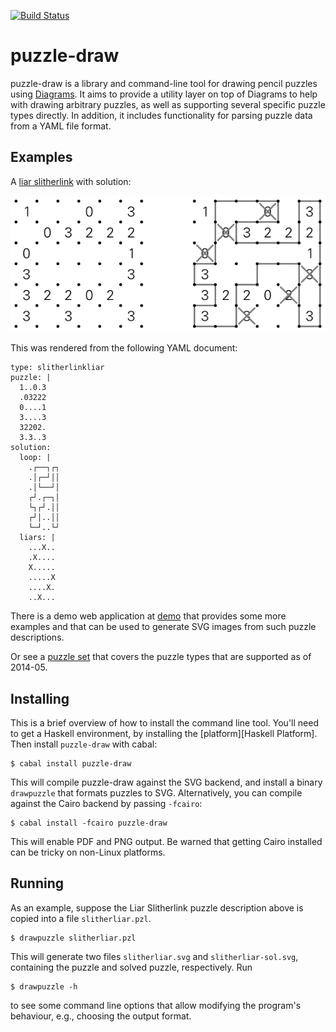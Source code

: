 [![Build Status](https://api.travis-ci.org/robx/puzzle-draw.png)][travis]

puzzle-draw
===========

puzzle-draw is a library and command-line tool for drawing pencil
puzzles using [Diagrams][diagrams]. It aims to provide a utility layer
on top of Diagrams to help with drawing arbitrary puzzles, as well as
supporting several specific puzzle types directly. In addition, it
includes functionality for parsing puzzle data from a YAML file format.

Examples
--------

A [liar slitherlink][liarslither] with solution:

![Liar Slitherlink](doc/slitherlink-liar-example.png)

This was rendered from the following YAML document:

```
type: slitherlinkliar
puzzle: |
  1..0.3
  .03222
  0....1
  3....3
  32202.
  3.3..3
solution:
  loop: |
    .┌──┐┌┐
    .│┌─┘││
    .│└──┘│
    ┌┘.┌─┐│
    └┐┌┘.││
    ┌┘│..││
    └─┘..└┘
  liars: |
    ...X..
    .X....
    X.....
    .....X
    ....X.
    ..X...
```

There is a demo web application at [demo] that provides some more
examples and that can be used to generate SVG images from such
puzzle descriptions.

Or see a [puzzle set][twentyfour] that covers the puzzle types
that are supported as of 2014-05.

Installing
----------

This is a brief overview of how to install the command line tool.
You'll need to get a Haskell environment, by installing the
[platform][Haskell Platform]. Then install `puzzle-draw` with cabal:

```
$ cabal install puzzle-draw
```

This will compile puzzle-draw against the SVG backend, and install
a binary `drawpuzzle` that formats puzzles to SVG. Alternatively,
you can compile against the Cairo backend by passing `-fcairo`:

```
$ cabal install -fcairo puzzle-draw
```

This will enable PDF and PNG output. Be warned that getting Cairo
installed can be tricky on non-Linux platforms.

Running
-------

As an example, suppose the Liar Slitherlink puzzle description above
is copied into a file `slitherliar.pzl`.

```
$ drawpuzzle slitherliar.pzl
```

This will generate two files `slitherliar.svg` and `slitherliar-sol.svg`,
containing the puzzle and solved puzzle, respectively. Run

```
$ drawpuzzle -h
```

to see some command line options that allow modifying the program's
behaviour, e.g., choosing the output format.

[travis]: https://travis-ci.org/robx/puzzle-draw
[cmdline]: https://github.com/robx/puzzle-draw-cmdline
[liarslither]: https://maybepuzzles.wordpress.com/types/liar-slither-link/
[twentyfour]: https://maybepuzzles.wordpress.com/2014/03/29/puzzle-set-24-hour-marathon/
[diagrams]: http://projects.haskell.org/diagrams/
[demo]: https://puzzle-draw-demo.herokuapp.com
[platform]: https://www.haskell.org/platform/
